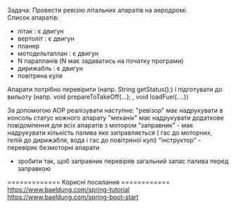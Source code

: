 Задача:
Провести ревізію літальних апаратів на аеродромі.  
Список апаратів:
- літак : є двигун 
- вертоліт : є двигун
- планер 
- мотодельтаплан : є двигун
- N парапланів (N має задаватись на початку програми)
- дирижабль : є двигун
- повітряна куля

Апарати потрібно перевірити (напр. String getStatus();) і підготувати до вильоту (напр. void prepareToTakeOff(...); , 
void loadFuel(....))

За допомогою AOP реалізувати наступне: 
"ревізор" має надрукувати в консоль статус кожного апарату
"механік" має надрукувати додаткове повідомлення для всіх апаратів з мотором
"заправник" - має надрукувати кількість палива яке заправляється ( гас до моторних, гелій до дирижабля, 
вода і гас до повітряної кулі)
"інструктор" - перевіряє безмоторні апарати 

* зробити так, щоб заправник перевіряв загальний запас палива перед заправкою

============= Корисні посилання ============
https://www.baeldung.com/spring-tutorial
https://www.baeldung.com/spring-boot-start

